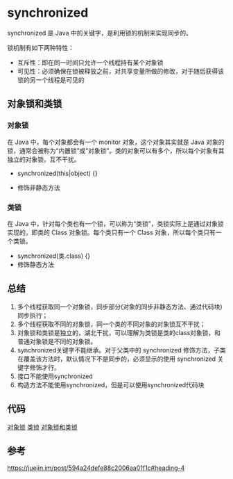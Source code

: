 # synchronized
synchronized 是 Java 中的关键字，是利用锁的机制来实现同步的。

锁机制有如下两种特性：
* 互斥性：即在同一时间只允许一个线程持有某个对象锁
* 可见性：必须确保在锁被释放之前，对共享变量所做的修改，对于随后获得该锁的另一个线程是可见的

## 对象锁和类锁

### 对象锁

在 Java 中，每个对象都会有一个 monitor 对象，这个对象其实就是 Java 对象的锁，通常会被称为“内置锁”或“对象锁”。类的对象可以有多个，所以每个对象有其独立的对象锁，互不干扰。

* synchronized(this|object) {}

* 修饰非静态方法

### 类锁

在 Java 中，针对每个类也有一个锁，可以称为“类锁”，类锁实际上是通过对象锁实现的，即类的 Class 对象锁。每个类只有一个 Class 对象，所以每个类只有一个类锁。

* synchronized(类.class) {}
* 修饰静态方法

## 总结
1. 多个线程获取同一个对象锁，同步部分(对象的同步非静态方法、通过代码块)同步执行；
2. 多个线程获取不同的对象锁，同一个类的不同对象的对象锁互不干扰；
3. 对象锁和类锁是独立的，湖北干扰，可以理解为类锁是类的class对象锁，和普通对象锁是不同的对象锁。
4. synchronized关键字不能继承。对于父类中的 synchronized 修饰方法，子类在覆盖该方法时，默认情况下不是同步的，必须显示的使用 synchronized 关键字修饰才行。
5. 接口不能使用synchronized
6. 构造方法不能使用synchronized，但是可以使用synchronized代码块

## 代码
[对象锁](https://github.com/pallcard/learn-java/blob/master/src/main/java/com/wishhust/concurrent/SynchronizedDemo.java "SynchronizedDemo")
[类锁](https://github.com/pallcard/learn-java/blob/master/src/main/java/com/wishhust/concurrent/SynchronizedDemo2.java "SynchronizedDemo2")
[对象锁和类锁](https://github.com/pallcard/learn-java/blob/master/src/main/java/com/wishhust/concurrent/SynchronizedDemo3.java "SynchronizedDemo3")

## 参考
https://juejin.im/post/594a24defe88c2006aa01f1c#heading-4






